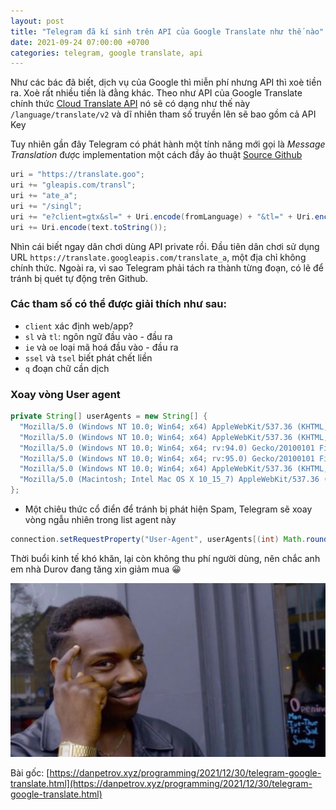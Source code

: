 ```yaml
---
layout: post
title: "Telegram đã kí sinh trên API của Google Translate như thế nào"
date: 2021-09-24 07:00:00 +0700
categories: telegram, google translate, api
---
```


Như các bác đã biết, dịch vụ của Google thì miễn phí nhưng API thì xoè tiền ra. Xoè rất nhiều tiền là đằng khác. Theo như API của Google Translate chính thức 
[Cloud Translate API](https://cloud.google.com/translate/docs/reference/rest/v2/translate) nó sẽ có dạng như thế này `/language/translate/v2` và dĩ nhiên tham số truyền lên sẽ bao gồm cả API Key

Tuy nhiên gần đây Telegram có phát hành một tính năng mới gọi là *Message Translation* được implementation một cách đầy ảo thuật [Source Github](https://github.com/DrKLO/Telegram/commit/9e740dfd4d2b1ab6b8ed2b972e0f72fc9b8bd09d#diff-bc405602f072ccdb4e595ac9f577f6bfae72778c6a989bf81021b79cfef28568R1081)

```java
uri = "https://translate.goo";
uri += "gleapis.com/transl";
uri += "ate_a";
uri += "/singl";
uri += "e?client=gtx&sl=" + Uri.encode(fromLanguage) + "&tl=" + Uri.encode(toLanguage) + "&dt=t" + "&ie=UTF-8&oe=UTF-8&otf=1&ssel=0&tsel=0&kc=7&dt=at&dt=bd&dt=ex&dt=ld&dt=md&dt=qca&dt=rw&dt=rm&dt=ss&q=";
uri += Uri.encode(text.toString());
```

Nhìn cái biết ngay dân chơi dùng API private rồi. Đầu tiên dân chơi sử dụng URL `https://translate.googleapis.com/translate_a`, một địa chỉ không chính thức. Ngoài ra, vì sao  Telegram phải tách ra thành từng đoạn, có lẽ để tránh bị quét tự động trên Github.

### Các tham số có thể được giải thích như sau:
- `client` xác định web/app?
- `sl` và `tl`: ngôn ngữ đầu vào - đầu ra
- `ie` và `oe` loại mã hoá đầu vào - đầu ra
- `ssel` và `tsel` biết phát chết liền
- `q` đoạn chữ cần dịch

### Xoay vòng User agent

```java
private String[] userAgents = new String[] {
  "Mozilla/5.0 (Windows NT 10.0; Win64; x64) AppleWebKit/537.36 (KHTML, like Gecko) Chrome/96.0.4664.45 Safari/537.36", // 13.5%
  "Mozilla/5.0 (Windows NT 10.0; Win64; x64) AppleWebKit/537.36 (KHTML, like Gecko) Chrome/96.0.4664.110 Safari/537.36", // 6.6%
  "Mozilla/5.0 (Windows NT 10.0; Win64; x64; rv:94.0) Gecko/20100101 Firefox/94.0", // 6.4%
  "Mozilla/5.0 (Windows NT 10.0; Win64; x64; rv:95.0) Gecko/20100101 Firefox/95.0", // 6.2%
  "Mozilla/5.0 (Windows NT 10.0; Win64; x64) AppleWebKit/537.36 (KHTML, like Gecko) Chrome/96.0.4664.93 Safari/537.36", // 5.2%
  "Mozilla/5.0 (Macintosh; Intel Mac OS X 10_15_7) AppleWebKit/537.36 (KHTML, like Gecko) Chrome/96.0.4664.55 Safari/537.36" // 4.8%
};
```

- Một chiêu thức cổ điển để tránh bị phát hiện Spam, Telegram sẽ xoay vòng ngẫu nhiên trong list agent này

```java
connection.setRequestProperty("User-Agent", userAgents[(int) Math.round(Math.random() * (userAgents.length - 1))]);
```

Thời buổi kinh tế khó khăn, lại còn không thu phí người dùng, nên chắc anh em nhà Durov đang tăng xin giảm mua 😀

![](16978756.jpeg)



Bài gốc: [https://danpetrov.xyz/programming/2021/12/30/telegram-google-translate.html](https://danpetrov.xyz/programming/2021/12/30/telegram-google-translate.html)